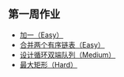 ## 第一周作业

- [加一（Easy）](PlusOne.java)
- [合并两个有序链表（Easy）](MergeTwoLists.java)
- [设计循环双端队列（Medium）](MyCircularDeque.java)
- [最大矩形（Hard）](MaximalRectangle.java)